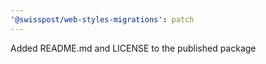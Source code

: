 ```yaml
---
'@swisspost/web-styles-migrations': patch
---
```


Added README.md and LICENSE to the published package
